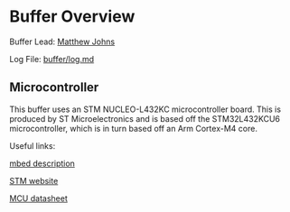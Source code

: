 # Buffer Overview
Buffer Lead: [Matthew Johns](http://github.com/mjohns4)

Log File: [buffer/log.md](log.md)

## Microcontroller
This buffer uses an STM NUCLEO-L432KC microcontroller board. This is produced by ST Microelectronics and is based off the STM32L432KCU6 microcontroller, which is in turn based off an Arm Cortex-M4 core.

Useful links:

[mbed description](https://os.mbed.com/platforms/ST-Nucleo-L432KC/)

[STM website](https://www.st.com/content/st_com/en/products/evaluation-tools/product-evaluation-tools/mcu-eval-tools/stm32-mcu-eval-tools/stm32-nucleo-boards/nucleo-l432kc.html)

[MCU datasheet](https://www.st.com/resource/en/datasheet/stm32l432kc.pdf)
